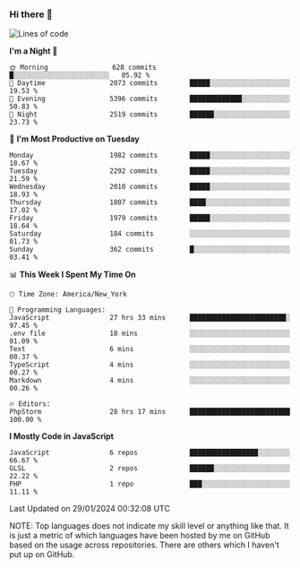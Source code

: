 ### Hi there 👋

<!--
**LynxJinxxy/LynxJinxxy** is a ✨ _special_ ✨ repository because its `README.md` (this file) appears on your GitHub profile.

Here are some ideas to get you started:

- 🔭 I’m currently working on ...
- 🌱 I’m currently learning ...
- 👯 I’m looking to collaborate on ...
- 🤔 I’m looking for help with ...
- 💬 Ask me about ...
- 📫 How to reach me: ...
- 😄 Pronouns: ...
- ⚡ Fun fact: ...
-->

<!--START_SECTION:waka-->
![Lines of code](https://img.shields.io/badge/From%20Hello%20World%20I%27ve%20Written-26.3%20million%20lines%20of%20code-blue)

**I'm a Night 🦉** 

```text
🌞 Morning                628 commits         █░░░░░░░░░░░░░░░░░░░░░░░░   05.92 % 
🌆 Daytime                2073 commits        █████░░░░░░░░░░░░░░░░░░░░   19.53 % 
🌃 Evening                5396 commits        █████████████░░░░░░░░░░░░   50.83 % 
🌙 Night                  2519 commits        ██████░░░░░░░░░░░░░░░░░░░   23.73 % 
```
📅 **I'm Most Productive on Tuesday** 

```text
Monday                   1982 commits        █████░░░░░░░░░░░░░░░░░░░░   18.67 % 
Tuesday                  2292 commits        █████░░░░░░░░░░░░░░░░░░░░   21.59 % 
Wednesday                2010 commits        █████░░░░░░░░░░░░░░░░░░░░   18.93 % 
Thursday                 1807 commits        ████░░░░░░░░░░░░░░░░░░░░░   17.02 % 
Friday                   1979 commits        █████░░░░░░░░░░░░░░░░░░░░   18.64 % 
Saturday                 184 commits         ░░░░░░░░░░░░░░░░░░░░░░░░░   01.73 % 
Sunday                   362 commits         █░░░░░░░░░░░░░░░░░░░░░░░░   03.41 % 
```


📊 **This Week I Spent My Time On** 

```text
🕑︎ Time Zone: America/New_York

💬 Programming Languages: 
JavaScript               27 hrs 33 mins      ████████████████████████░   97.45 % 
.env file                18 mins             ░░░░░░░░░░░░░░░░░░░░░░░░░   01.09 % 
Text                     6 mins              ░░░░░░░░░░░░░░░░░░░░░░░░░   00.37 % 
TypeScript               4 mins              ░░░░░░░░░░░░░░░░░░░░░░░░░   00.27 % 
Markdown                 4 mins              ░░░░░░░░░░░░░░░░░░░░░░░░░   00.26 % 

🔥 Editors: 
PhpStorm                 28 hrs 17 mins      █████████████████████████   100.00 % 
```

**I Mostly Code in JavaScript** 

```text
JavaScript               6 repos             █████████████████░░░░░░░░   66.67 % 
GLSL                     2 repos             ██████░░░░░░░░░░░░░░░░░░░   22.22 % 
PHP                      1 repo              ███░░░░░░░░░░░░░░░░░░░░░░   11.11 % 
```




 Last Updated on 29/01/2024 00:32:08 UTC
<!--END_SECTION:waka-->
NOTE: Top languages does not indicate my skill level or anything like that. It is just a metric of which languages have been hosted by me on GitHub based on the usage across repositories. There are others which I haven't put up on GitHub.
